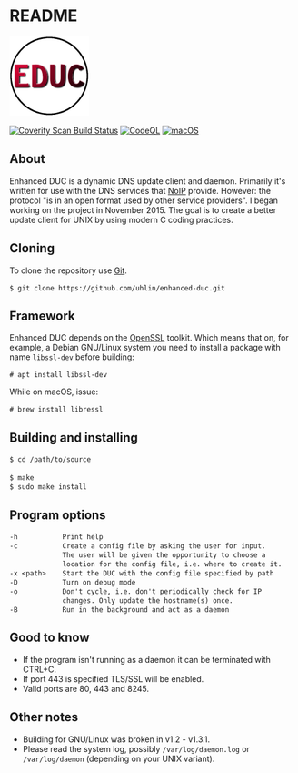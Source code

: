# README #

![EDUC globe](educ-globe-140x140.png)

[![Coverity Scan Build Status](https://scan.coverity.com/projects/18259/badge.svg)](https://scan.coverity.com/projects/enhanced-duc)
[![CodeQL](https://github.com/uhlin/enhanced-duc/actions/workflows/codeql.yml/badge.svg)](https://github.com/uhlin/enhanced-duc/actions/workflows/codeql.yml)
[![macOS](https://github.com/uhlin/enhanced-duc/actions/workflows/macos.yml/badge.svg)](https://github.com/uhlin/enhanced-duc/actions/workflows/macos.yml)

## About ##

Enhanced DUC is a dynamic DNS update client and daemon. Primarily it's
written for use with the DNS services that [NoIP](http://www.noip.com)
provide. However: the protocol "is in an open format used by other
service providers". I began working on the project in November
2015\. The goal is to create a better update client for UNIX by using
modern C coding practices.

## Cloning ##

To clone the repository use [Git](https://git-scm.com).

    $ git clone https://github.com/uhlin/enhanced-duc.git

## Framework ##

Enhanced DUC depends on the [OpenSSL](https://www.openssl.org)
toolkit. Which means that on, for example, a Debian GNU/Linux system
you need to install a package with name `libssl-dev` before building:

    # apt install libssl-dev

While on macOS, issue:

    # brew install libressl

## Building and installing ##

    $ cd /path/to/source

    $ make
    $ sudo make install

## Program options ##

    -h           Print help
    -c           Create a config file by asking the user for input.
                 The user will be given the opportunity to choose a
                 location for the config file, i.e. where to create it.
    -x <path>    Start the DUC with the config file specified by path
    -D           Turn on debug mode
    -o           Don't cycle, i.e. don't periodically check for IP
                 changes. Only update the hostname(s) once.
    -B           Run in the background and act as a daemon

## Good to know ##

* If the program isn't running as a daemon it can be terminated with CTRL+C.
* If port 443 is specified TLS/SSL will be enabled.
* Valid ports are 80, 443 and 8245.

## Other notes ##

* Building for GNU/Linux was broken in v1.2 - v1.3.1.
* Please read the system log, possibly `/var/log/daemon.log` or
  `/var/log/daemon` (depending on your UNIX variant).
